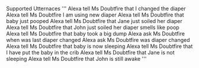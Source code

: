 Supported Utternaces
'''
Alexa tell Ms Doubtfire that I changed the diaper
Alexa tell Ms Doubtfire I am using new diaper
Alexa tell Ms Doubtfire that baby just pooped
Alexa tell Ms Doubtfire that Jane just soiled her diaper
Alexa tell Ms Doubtfire that John just soiled her diaper smells like poop
Alexa tell Ms Doubtfire that baby took a big dump
Alexa ask Ms Doubtfire when was last diaper changed
Alexa ask Ms Doubtfire was diaper changed
Alexa tell Ms Doubtfire that baby is now sleeping
Alexa tell Ms Doubtfire that I have put the baby in the crib
Alexa tell Ms Doubtfire that Jane is not sleeping
Alexa tell Ms Doubtfire that John is still awake
'''
